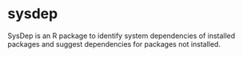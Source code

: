 # sysdep
SysDep is an R package to identify system dependencies of installed packages and suggest dependencies for packages not installed.
